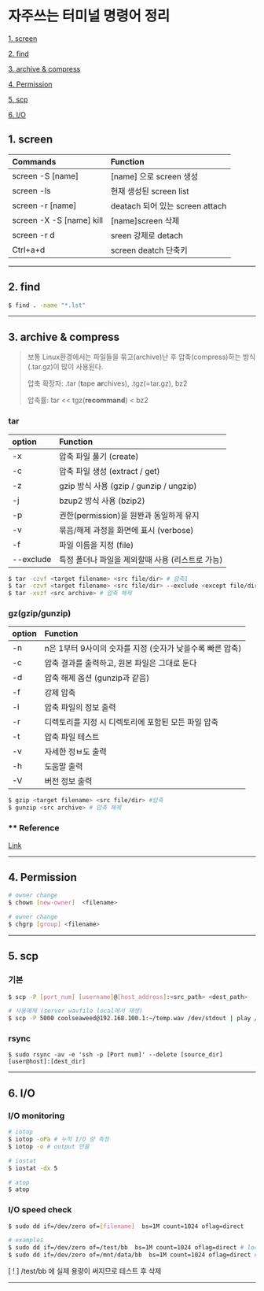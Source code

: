 # 자주쓰는 터미널 명령어 정리


  [1. screen](#1.-screen)

  [2. find](#2.-find)
  
  [3. archive & compress](#3.-archive-&-compress)

  [4. Permission](#4.-Permission)
  
  [5. scp](#5.-scp)

  [6. I/O](#6.-I/O)

## 1. screen <a name="1.-screen"></a>

  |Commands|Function|
  |:----|:----|
  |screen -S [name]|[name] 으로 screen 생성|
  |screen -ls|현재 생성된 screen list |
  |screen -r [name]|deatach 되어 있는 screen attach|
  |screen -X -S [name] kill|[name]screen 삭제|
  |screen -r d|sreen 강제로 detach|
  |Ctrl+a+d|screen deatch 단축키|


---

## 2. find <a name="2.-find"></a>

  ```bash
  $ find . -name "*.lst"
  ```

---

## 3. archive & compress <a name="3.-archive-&-compress"></a>
> 보통 Linux환경에서는 파일들을 묶고(archive)난 후 압축(compress)하는 방식(.tar.gz)이 많이 사용된다.
>
> 압축 확장자: .tar (**t**ape **ar**chives), .tgz(=tar.gz), bz2
>
> 압축률: tar << tgz(**recommand**) < bz2

  ### tar
  |option|Function|
  |:----|:----|
  |-x|압축 파일 풀기 (create)|
  |-c|압축 파일 생성 (extract / get)|
  |-z|gzip 방식 사용 (gzip / gunzip / ungzip)|
  |-j|bzup2 방식 사용 (bzip2)|
  |-p|권한(permission)을 원봔과 동일하게 유지|
  |-v|묶음/해제 과정을 화면에 표시 (verbose)|
  |-f|파일 이름을 지정 (file)|
  |--exclude|특정 폴더나 파일을 제외할때 사용 (리스트로 가능)|

  ```bash
  $ tar -czvf <target filename> <src file/dir> # 압축1
  $ tar -czvf <target filename> <src file/dir> --exclude <except file/dir1> # 압축2
  $ tar -xvzf <src archive> # 압축 해제  
  ```

  ### gz(gzip/gunzip)
  
  |option|Function|
  |:----|:----|
  |-n|n은 1부터 9사이의 숫자를 지정 (숫자가 낮을수록 빠른 압축)|
  |-c|압축 결과를 출력하고, 원본 파일은 그대로 둔다|
  |-d|압축 해제 옵션 (gunzip과 같음)|
  |-f|강제 압축|
  |-l|압축 파일의 정보 출력|
  |-r|디렉토리를 지정 시 디렉토리에 포함된 모든 파일 압축|
  |-t|압축 파일 테스트|
  |-v|자세한 정ㅂ도 출력|
  |-h|도움말 출력|
  |-V|버전 정보 출력|

  ```bash
  $ gzip <target filename> <src file/dir> #압축
  $ gunzip <src archive> # 압축 해제
  ```

  ### ** Reference
  
  [Link](https://ifuwanna.tistory.com/31)

---
## 4. Permission <a name="4.-Permission"></a>
  ```bash
  # owner change
  $ chown [new-owner]  <filename>

  # owner change
  $ chgrp [group] <filename>

  ```
---
## 5. scp <a name="5.-scp"></a>

  ### 기본
  ```bash
  $ scp -P [port_num] [username]@[host_address]:<src_path> <dest_path>

  # 사용예제 (server wavfile local에서 재생)
  $ scp -P 5000 coolseaweed@192.168.100.1:~/temp.wav /dev/stdout | play /dev/stdin 
  ```
  ### rsync
  ```
  $ sudo rsync -av -e 'ssh -p [Port num]' --delete [source_dir] [user@host]:[dest_dir]
  ```

---
## 6. I/O <a name="6.-I/O"></a>

  ### I/O monitoring
  ```bash
  # iotop
  $ iotop -oPa # 누적 I/O 량 측정
  $ iotop -o # output 만을 

  # iostat
  $ iostat -dx 5

  # atop
  $ atop

  ```

  ### I/O speed check
  ```bash
  $ sudo dd if=/dev/zero of=[filename]  bs=1M count=1024 oflag=direct

  # examples 
  $ sudo dd if=/dev/zero of=/test/bb  bs=1M count=1024 oflag=direct # local domain
  $ sudo dd if=/dev/zero of=/mnt/data/bb  bs=1M count=1024 oflag=direct # mount domain
  ```
  [ ! ] /test/bb 에 실제 용량이 써지므로 테스트 후 삭제

---

